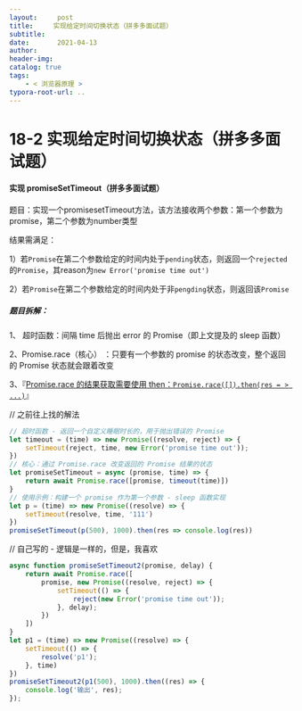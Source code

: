 ```yaml
---
layout:     post
title:     实现给定时间切换状态（拼多多面试题）
subtitle:  
date:       2021-04-13
author:     
header-img: 
catalog: true
tags:
    - < 浏览器原理 >
typora-root-url: ..
---
```


# 18-2 实现给定时间切换状态（拼多多面试题）

#### 实现 promiseSetTimeout（拼多多面试题）

题目：实现一个promisesetTimeout方法，该方法接收两个参数：第一个参数为promise，第二个参数为number类型

结果需满足：

1）若`Promise`在第二个参数给定的时间内处于`pending`状态，则返回一个`rejected`的`Promise`，其reason为`new Error('promise time out')`

2）若`Promise`在第二个参数给定的时间内处于非`pengding`状态，则返回该`Promise`

##### 题目拆解：

1、 超时函数：间隔 time 后抛出 error 的 Promise（即上文提及的 sleep 函数）

2、Promise.race（核心） ：只要有一个参数的 promise 的状态改变，整个返回的 Promise 状态就会跟着改变

3、『<u>Promise.race 的结果获取需要使用 then：`Promise.race([]).then(res = > ...)`</u>』

// 之前往上找的解法

```js
// 超时函数 - 返回一个自定义睡眠时长的，用于抛出错误的 Promise
let timeout = (time) => new Promise((resolve, reject) => {
    setTimeout(reject, time, new Error('promise time out'));
})
// 核心：通过 Promise.race 改变返回的 Promise 结果的状态
let promiseSetTimeout = async (promise, time) => {
    return await Promise.race([promise, timeout(time)])
}
// 使用示例：构建一个 promise 作为第一个参数 - sleep 函数实现
let p = (time) => new Promise((resolve) => {
    setTimeout(resolve, time, '111')
})
promiseSetTimeout(p(500), 1000).then(res => console.log(res))
```

// 自己写的 - 逻辑是一样的，但是，我喜欢

```js
async function promiseSetTimeout2(promise, delay) { 
    return await Promise.race([
        promise, new Promise((resolve, reject) => {
            setTimeout(() => {
                reject(new Error('promise time out'));
            }, delay);
        })
    ])
}
let p1 = (time) => new Promise((resolve) => {
    setTimeout(() => {
        resolve('p1');
    }, time)
})
promiseSetTimeout2(p1(500), 1000).then((res) => {
    console.log('输出', res);
});
```

